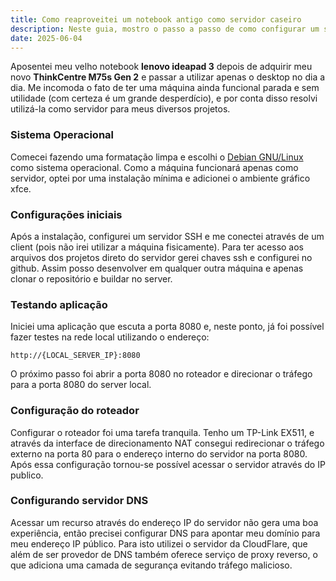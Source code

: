 ```yaml
---
title: Como reaproveitei um notebook antigo como servidor caseiro
description: Neste guia, mostro o passo a passo de como configurar um servidor para prover serviços em uma rede, seja local ou na internet.
date: 2025-06-04
---
```


Aposentei meu velho notebook **lenovo ideapad 3** depois de adquirir meu novo **ThinkCentre M75s Gen 2** e passar a utilizar apenas o desktop no dia a dia. Me incomoda o fato de ter uma máquina ainda funcional parada e sem utilidade (com certeza é um grande desperdício), e por conta disso resolvi utilizá-la como servidor para meus diversos projetos. 

### Sistema Operacional
Comecei fazendo uma formatação limpa e escolhi o [Debian GNU/Linux](https://www.debian.org/) como sistema operacional. Como a máquina funcionará apenas como servidor, optei por uma instalação mínima e adicionei o ambiente gráfico xfce.

### Configurações iniciais
Após a instalação, configurei um servidor SSH e me conectei através de um client (pois não irei utilizar a máquina fisicamente). Para ter acesso aos arquivos dos projetos direto do servidor gerei chaves ssh e configurei no github.
Assim posso desenvolver em qualquer outra máquina e apenas clonar o repositório e buildar no server.

### Testando aplicação
Iniciei uma aplicação que escuta a porta 8080 e, neste ponto, já foi possível fazer testes na rede local utilizando o endereço: 

```
http://{LOCAL_SERVER_IP}:8080
```

O próximo passo foi abrir a porta 8080 no roteador e direcionar o tráfego para a porta 8080 do server local.

### Configuração do roteador
Configurar o roteador foi uma tarefa tranquila. Tenho um TP-Link EX511, e através da interface de direcionamento NAT consegui redirecionar o tráfego externo na porta 80 para o endereço interno do servidor na porta 8080.
Após essa configuração tornou-se possível acessar o servidor através do IP publico.

### Configurando servidor DNS
Acessar um recurso através do endereço IP do servidor não gera uma boa experiência, então precisei configurar DNS para apontar meu domínio para meu endereço IP público. Para isto utilizei o servidor da CloudFlare, que além de ser provedor de DNS também oferece serviço de proxy reverso, o que adiciona uma camada de segurança evitando tráfego malicioso.